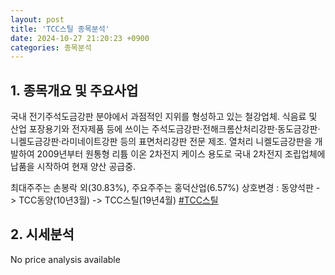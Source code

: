 ```yaml
---
layout: post
title: 'TCC스틸 종목분석'
date: 2024-10-27 21:20:23 +0900
categories: 종목분석
---
```


## 1. 종목개요 및 주요사업

국내 전기주석도금강판 분야에서 과점적인 지위를 형성하고 있는 철강업체. 식음료 및 산업 포장용기와 전자제품 등에 쓰이는 주석도금강판·전해크롬산처리강판·동도금강판·니켈도금강판·라미네이트강판 등의 표면처리강판 전문 제조. 열처리 니켈도금강판을 개발하여 2009년부터 원통형 리튬 이온 2차전지 케이스 용도로 국내 2차전지 조립업체에 납품을 시작하여 현재 양산 공급중.

최대주주는 손봉락 외(30.83%), 주요주주는 홍덕산업(6.57%) 상호변경 : 동양석판 -> TCC동양(10년3월) -> TCC스틸(19년4월)
[#TCC스틸](#)

## 2. 시세분석

No price analysis available
